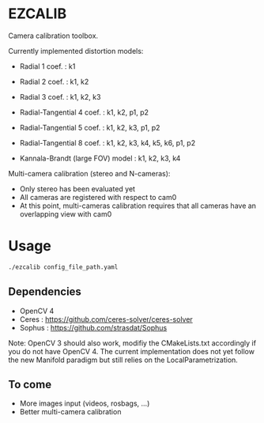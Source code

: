 # EZCALIB

Camera calibration toolbox.

Currently implemented distortion models:

* Radial 1 coef. : k1
* Radial 2 coef. : k1, k2
* Radial 3 coef. : k1, k2, k3

* Radial-Tangential 4 coef. : k1, k2, p1, p2
* Radial-Tangential 5 coef. : k1, k2, k3, p1, p2

* Radial-Tangential 8 coef. : k1, k2, k3, k4, k5, k6, p1, p2

* Kannala-Brandt (large FOV) model : k1, k2, k3, k4

Multi-camera calibration (stereo and N-cameras):

* Only stereo has been evaluated yet
* All cameras are registered with respect to cam0
* At this point, multi-cameras calibration requires that all cameras have an overlapping view with cam0

# Usage

``` bash
./ezcalib config_file_path.yaml
```

## Dependencies

* OpenCV 4
* Ceres : https://github.com/ceres-solver/ceres-solver
* Sophus : https://github.com/strasdat/Sophus

Note: OpenCV 3 should also work, modifiy the CMakeLists.txt accordingly if you do not have OpenCV 4.  The current implementation does not yet follow the new Manifold paradigm but still relies on the LocalParametrization.

## To come

* More images input (videos, rosbags, ...)
* Better multi-camera calibration
